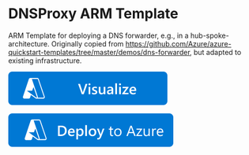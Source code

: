 # DNSProxy ARM Template

ARM Template for deploying a DNS forwarder, e.g., in a hub-spoke-architecture. Originally copied from https://github.com/Azure/azure-quickstart-templates/tree/master/demos/dns-forwarder, but adapted to existing infrastructure.

[![Visualize](https://raw.githubusercontent.com/svdHero/azure-dnsproxy-arm-template/main/images/visualizebutton.svg?sanitize=true)](http://armviz.io/#/?load=https%3A%2F%2Fraw.githubusercontent.com%2FsvdHero%2Fhttps://github.com/svdHero/azure-dnsproxy-arm-template%2Fazuredeploy.json)

[![Deploy To Azure](https://raw.githubusercontent.com/svdHero/azure-dnsproxy-arm-template/main/images/deploytoazure.svg?sanitize=true)](https://portal.azure.com/#create/Microsoft.Template/uri/https%3A%2F%2Fraw.githubusercontent.com%2FsvdHero%2Fhttps://github.com/svdHero/azure-dnsproxy-arm-template%2Fazuredeploy.json)

